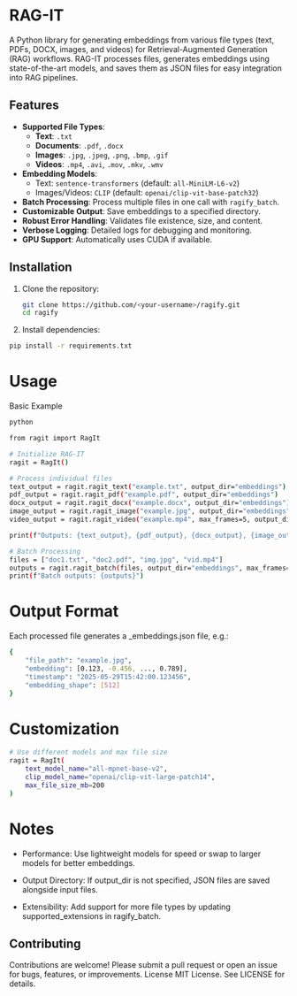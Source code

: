 # RAG-IT

A Python library for generating embeddings from various file types (text, PDFs, DOCX, images, and videos) for Retrieval-Augmented Generation (RAG) workflows. RAG-IT processes files, generates embeddings using state-of-the-art models, and saves them as JSON files for easy integration into RAG pipelines.

## Features

- **Supported File Types**:
  - **Text**: `.txt`
  - **Documents**: `.pdf`, `.docx`
  - **Images**: `.jpg`, `.jpeg`, `.png`, `.bmp`, `.gif`
  - **Videos**: `.mp4`, `.avi`, `.mov`, `.mkv`, `.wmv`
- **Embedding Models**:
  - Text: `sentence-transformers` (default: `all-MiniLM-L6-v2`)
  - Images/Videos: `CLIP` (default: `openai/clip-vit-base-patch32`)
- **Batch Processing**: Process multiple files in one call with `ragify_batch`.
- **Customizable Output**: Save embeddings to a specified directory.
- **Robust Error Handling**: Validates file existence, size, and content.
- **Verbose Logging**: Detailed logs for debugging and monitoring.
- **GPU Support**: Automatically uses CUDA if available.

## Installation

1. Clone the repository:
   ```bash
   git clone https://github.com/<your-username>/ragify.git
   cd ragify
   ```
2. Install dependencies:
```bash
pip install -r requirements.txt
```
# Usage
Basic Example
```bash
python

from ragit import RagIt

# Initialize RAG-IT
ragit = RagIt()

# Process individual files
text_output = ragit.ragit_text("example.txt", output_dir="embeddings")
pdf_output = ragit.ragit_pdf("example.pdf", output_dir="embeddings")
docx_output = ragit.ragit_docx("example.docx", output_dir="embeddings")
image_output = ragit.ragit_image("example.jpg", output_dir="embeddings")
video_output = ragit.ragit_video("example.mp4", max_frames=5, output_dir="embeddings")

print(f"Outputs: {text_output}, {pdf_output}, {docx_output}, {image_output}, {video_output}")

# Batch Processing
files = ["doc1.txt", "doc2.pdf", "img.jpg", "vid.mp4"]
outputs = ragit.ragit_batch(files, output_dir="embeddings", max_frames=5)
print(f"Batch outputs: {outputs}")

```
# Output Format
Each processed file generates a <filename>_embeddings.json file, e.g.:
```bash
{
    "file_path": "example.jpg",
    "embedding": [0.123, -0.456, ..., 0.789],
    "timestamp": "2025-05-29T15:42:00.123456",
    "embedding_shape": [512]
}
```
# Customization
```bash
# Use different models and max file size
ragit = RagIt(
    text_model_name="all-mpnet-base-v2",
    clip_model_name="openai/clip-vit-large-patch14",
    max_file_size_mb=200
)
```

# Notes
- Performance: Use lightweight models for speed or swap to larger models for better embeddings.

- Output Directory: If output_dir is not specified, JSON files are saved alongside input files.

- Extensibility: Add support for more file types by updating supported_extensions in ragify_batch.

## Contributing
Contributions are welcome! Please submit a pull request or open an issue for bugs, features, or improvements.
License
MIT License. See LICENSE for details.

